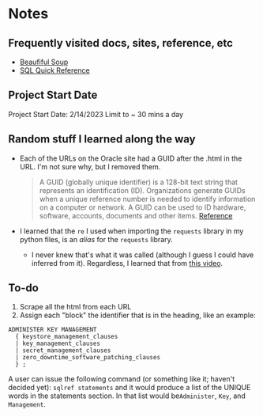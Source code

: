 # Notes

## Frequently visited docs, sites, reference, etc

- [Beaufiful Soup](https://www.crummy.com/software/BeautifulSoup/bs4/doc/)
- [SQL Quick Reference](https://docs.oracle.com/en/database/oracle/oracle-database/21/sqlqr/SQL-Statements.html#GUID-1FA35EAD-AED2-4619-BFEE-348FF05D1F4A)

## Project Start Date

Project Start Date: 2/14/2023
Limit to ~ 30 mins a day

## Random stuff I learned along the way

- Each of the URLs on the Oracle site had a GUID after the .html in the URL. I'm not sure why, but I removed them.

  > A GUID (globally unique identifier) is a 128-bit text string that represents an identification (ID). Organizations generate GUIDs when a unique reference number is needed to identify information on a computer or network. A GUID can be used to ID hardware, software, accounts, documents and other items. [Reference](https://www.techtarget.com/searchwindowsserver/definition/GUID-global-unique-identifier)

- I learned that the `re` I used when importing the `requests` library in my python files, is an *alias* for the `requests` library.
  - I never knew that's what it was called (although I guess I could have inferred from it). Regardless, I learned that from [this video](https://www.youtube.com/watch?v=YnIfMZingMA).

## To-do

1. Scrape all the html from each URL
2. Assign each "block" the identifier that is in the heading, like an example:

```(SQL)
ADMINISTER KEY MANAGEMENT
  { keystore_management_clauses
  | key_management_clauses
  | secret_management_clauses
  | zero_downtime_software_patching_clauses
  } ;
```

A user can issue the following command (or something like it; haven't decided yet): `sqlref statements` and it would produce a list of the UNIQUE words in the statements section. In that list would be`Administer`, `Key`, and `Management`.
